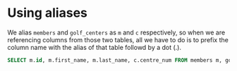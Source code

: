 # Using aliases

We alias `members` and `golf_centers` as `m` and `c` respectively, so when we are referencing columns from those two tables, all we have to do is to prefix the column name with the alias of that table followd by a dot (.).
```sql
SELECT m.id, m.first_name, m.last_name, c.centre_num FROM members m, golf_centres c WHERE m.centre_num = c.id;
```
